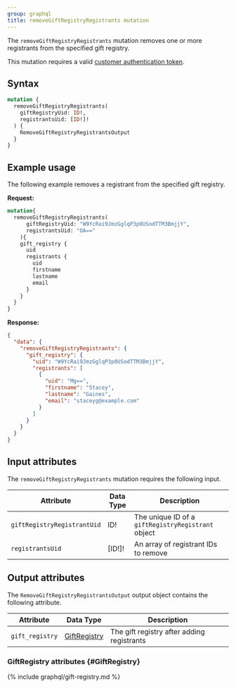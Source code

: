 ```yaml
---
group: graphql
title: removeGiftRegistryRegistrants mutation
---
```


The `removeGiftRegistryRegistrants` mutation removes one or more registrants from the specified gift registry.

This mutation requires a valid [customer authentication token]({{page.baseurl}}/graphql/mutations/generate-customer-token.html).

## Syntax

```graphql
mutation {
  removeGiftRegistryRegistrants(
    giftRegistryUid: ID!,
    registrantsUid: [ID!]!
  ) {
    RemoveGiftRegistryRegistrantsOutput
  }
}
```

## Example usage

The following example removes a registrant from the specified gift registry.

**Request:**

```graphql
mutation{
  removeGiftRegistryRegistrants(
      giftRegistryUid: "W9YcRai9JmzGglqP3p0USodTTM3BmjjY", 
      registrantsUid: "OA=="
    ){
    gift_registry {
      uid
      registrants {
        uid
        firstname
        lastname
        email
      }
    }
  }
}
```

**Response:**

```json
{
  "data": {
    "removeGiftRegistryRegistrants": {
      "gift_registry": {
        "uid": "W9YcRai9JmzGglqP3p0USodTTM3BmjjY",
        "registrants": [
          {
            "uid": "Mg==",
            "firstname": "Stacey",
            "lastname": "Gaines",
            "email": "staceyg@example.com"
          }
        ]
      }
    }
  }
}
```

## Input attributes

The `removeGiftRegistryRegistrants` mutation requires the following input.

Attribute |  Data Type | Description
--- | --- | ---
`giftRegistryRegistrantUid` | ID! | The unique ID of a `giftRegistryRegistrant` object
`registrantsUid` | [ID!]! | An array of registrant IDs to remove

## Output attributes

The `RemoveGiftRegistryRegistrantsOutput` output object contains the following attribute.

Attribute |  Data Type | Description
--- | --- | ---
`gift_registry` | [GiftRegistry](#GiftRegistry) | The gift registry after adding registrants

### GiftRegistry attributes {#GiftRegistry}

{% include graphql/gift-registry.md %}
